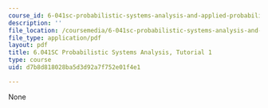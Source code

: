 ```yaml
---
course_id: 6-041sc-probabilistic-systems-analysis-and-applied-probability-fall-2013
description: ''
file_location: /coursemedia/6-041sc-probabilistic-systems-analysis-and-applied-probability-fall-2013/d7b8d818028ba5d3d92a7f752e01f4e1_MIT6_041SCF10_tut01.pdf
file_type: application/pdf
layout: pdf
title: 6.041SC Probabilistic Systems Analysis, Tutorial 1
type: course
uid: d7b8d818028ba5d3d92a7f752e01f4e1

---
```

None